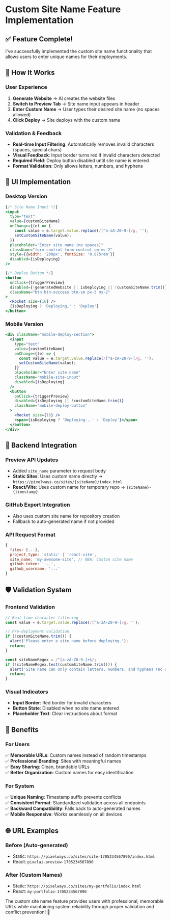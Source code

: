 # Custom Site Name Feature Implementation

## ✅ Feature Complete!

I've successfully implemented the custom site name functionality that allows users to enter unique names for their deployments.

## 🎯 How It Works

### User Experience
1. **Generate Website** → AI creates the website files
2. **Switch to Preview Tab** → Site name input appears in header
3. **Enter Custom Name** → User types their desired site name (no spaces allowed)
4. **Click Deploy** → Site deploys with the custom name

### Validation & Feedback
- **Real-time Input Filtering**: Automatically removes invalid characters (spaces, special chars)
- **Visual Feedback**: Input border turns red if invalid characters detected
- **Required Field**: Deploy button disabled until site name is entered
- **Format Validation**: Only allows letters, numbers, and hyphens

## 🎨 UI Implementation

### Desktop Version
```jsx
{/* Site Name Input */}
<input
  type="text"
  value={customSiteName}
  onChange={(e) => {
    const value = e.target.value.replace(/[^a-zA-Z0-9-]/g, '');
    setCustomSiteName(value);
  }}
  placeholder="Enter site name (no spaces)"
  className="form-control form-control-sm ms-2"
  style={{width: '200px', fontSize: '0.875rem'}}
  disabled={isDeploying}
/>

{/* Deploy Button */}
<button
  onClick={triggerPreview}
  disabled={!generatedWebsite || isDeploying || !customSiteName.trim()}
  className="btn btn-success btn-sm px-3 ms-2"
>
  <Rocket size={16} />
  {isDeploying ? 'Deploying…' : 'Deploy'}
</button>
```

### Mobile Version
```jsx
<div className="mobile-deploy-section">
  <input
    type="text"
    value={customSiteName}
    onChange={(e) => {
      const value = e.target.value.replace(/[^a-zA-Z0-9-]/g, '');
      setCustomSiteName(value);
    }}
    placeholder="Enter site name"
    className="mobile-site-input"
    disabled={isDeploying}
  />
  <button
    onClick={triggerPreview}
    disabled={isDeploying || !customSiteName.trim()}
    className="mobile-deploy-button"
  >
    <Rocket size={16} />
    <span>{isDeploying ? 'Deploying...' : 'Deploy'}</span>
  </button>
</div>
```

## 🔧 Backend Integration

### Preview API Updates
- Added `site_name` parameter to request body
- **Static Sites**: Uses custom name directly → `https://pixelways.co/sites/{siteName}/index.html`
- **React/Vite**: Uses custom name for temporary repo → `{siteName}-{timestamp}`

### GitHub Export Integration
- Also uses custom site name for repository creation
- Fallback to auto-generated name if not provided

### API Request Format
```javascript
{
  files: [...],
  project_type: 'static' | 'react-vite',
  site_name: 'my-awesome-site', // NEW: Custom site name
  github_token: '...',
  github_username: '...'
}
```

## 🛡️ Validation System

### Frontend Validation
```javascript
// Real-time character filtering
const value = e.target.value.replace(/[^a-zA-Z0-9-]/g, '');

// Pre-deployment validation
if (!customSiteName.trim()) {
  alert('Please enter a site name before deploying.');
  return;
}

const siteNameRegex = /^[a-zA-Z0-9-]+$/;
if (!siteNameRegex.test(customSiteName.trim())) {
  alert('Site name can only contain letters, numbers, and hyphens (no spaces).');
  return;
}
```

### Visual Indicators
- **Input Border**: Red border for invalid characters
- **Button State**: Disabled when no site name entered
- **Placeholder Text**: Clear instructions about format

## 🎉 Benefits

### For Users
✅ **Memorable URLs**: Custom names instead of random timestamps  
✅ **Professional Branding**: Sites with meaningful names  
✅ **Easy Sharing**: Clean, brandable URLs  
✅ **Better Organization**: Custom names for easy identification  

### For System
✅ **Unique Naming**: Timestamp suffix prevents conflicts  
✅ **Consistent Format**: Standardized validation across all endpoints  
✅ **Backward Compatibility**: Falls back to auto-generated names  
✅ **Mobile Responsive**: Works seamlessly on all devices  

## 🌐 URL Examples

### Before (Auto-generated)
- Static: `https://pixelways.co/sites/site-1705234567890/index.html`
- React: `pixelai-preview-1705234567890`

### After (Custom Names)
- Static: `https://pixelways.co/sites/my-portfolio/index.html`
- React: `my-portfolio-1705234567890`

The custom site name feature provides users with professional, memorable URLs while maintaining system reliability through proper validation and conflict prevention! 🚀
